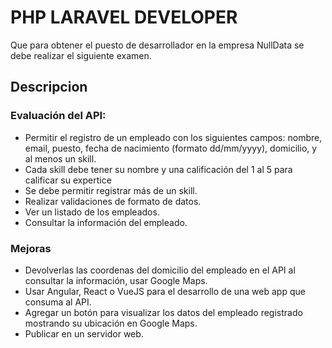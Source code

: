 # PHP LARAVEL DEVELOPER

Que para obtener el puesto de desarrollador en la empresa NullData
se debe realizar el siguiente examen.

## Descripcion

### Evaluación del API:
- Permitir el registro de un empleado con los siguientes campos: nombre, email, puesto, fecha de nacimiento (formato dd/mm/yyyy), domicilio, y al menos un skill.
- Cada skill debe tener su nombre y una calificación del 1 al 5 para calificar su expertice
- Se debe permitir registrar más de un skill.
- Realizar validaciones de formato de datos.
- Ver un listado de los empleados.
- Consultar la información del empleado.
### Mejoras
- Devolverlas las coordenas del domicilio del empleado en el API al consultar la
información, usar Google Maps.
- Usar Angular, React o VueJS para el desarrollo de una web app que consuma al API.
- Agregar un botón para visualizar los datos del empleado registrado mostrando su
ubicación en Google Maps.
- Publicar en un servidor web.